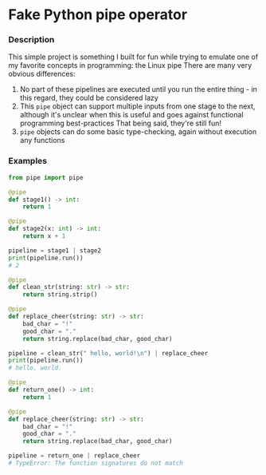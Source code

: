 # Fake Python pipe operator

### Description
This simple project is something I built for fun while trying to emulate one of my favorite concepts in programming: the Linux pipe
There are many very obvious differences:
1. No part of these pipelines are executed until you run the entire thing - in this regard, they could be considered lazy
2. This `pipe` object can support multiple inputs from one stage to the next, although it's unclear when this is useful and goes against functional programming best-practices
That being said, they're still fun!
3. `pipe` objects can do some basic type-checking, again without execution any functions

### Examples
```python
from pipe import pipe

@pipe
def stage1() -> int:
    return 1

@pipe
def stage2(x: int) -> int:
    return x + 1

pipeline = stage1 | stage2
print(pipeline.run())
# 2
```

```python
@pipe
def clean_str(string: str) -> str:
    return string.strip()

@pipe
def replace_cheer(string: str) -> str:
    bad_char = "!"
    good_char = "."
    return string.replace(bad_char, good_char)

pipeline = clean_str(" hello, world!\n") | replace_cheer
print(pipeline.run())
# hello, world.
```

```python
@pipe
def return_one() -> int:
    return 1

@pipe
def replace_cheer(string: str) -> str:
    bad_char = "!"
    good_char = "."
    return string.replace(bad_char, good_char)

pipeline = return_one | replace_cheer
# TypeError: The function signatures do not match
```